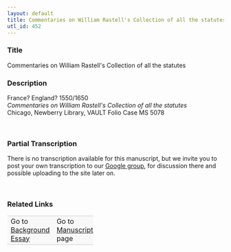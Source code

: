 ```yaml
---  
layout: default  
title: Commentaries on William Rastell's Collection of all the statutes  
utl_id: 452
---
```


### Title

Commentaries on William Rastell's Collection of all the statutes

### Description

<p>France? England? 1550/1650<br /><em>Commentaries on William Rastell's Collection of all the statutes</em><br />
Chicago, Newberry Library, VAULT Folio Case MS 5078</p>
<p> </p>


### Partial Transcription

<p>There is no transcription available for this manuscript, but we invite you to post your own transcription to our <a href="https://paleography.library.utoronto.ca/content/group-work">Google group</a>, for discussion there and possible uploading to the site later on.</p>
<p> </p>


### Related Links

<table border="0.5" cellpadding="1" cellspacing="1" style="width: 200px; background-color:#F8F8F8;">
    <tbody style="border-color:#ccc">
        <tr style="border-color:#ccc">
            <td>Go to <a href="https://centerfordigitalhumanities.github.io/Newberry-French-paleography/essay/452" target="_blank">Background Essay</a></td>
            <td>Go to <a href="https://centerfordigitalhumanities.github.io/Newberry-French-paleography/www/record.html?id=452" target="_blank">Manuscript</a> page</td>
        </tr>
    </tbody>
</table>
